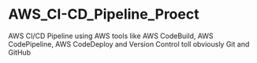 # AWS_CI-CD_Pipeline_Proect
AWS CI/CD Pipeline using AWS tools like AWS CodeBuild, AWS CodePipeline, AWS CodeDeploy and Version Control toll obviously Git and GitHub
